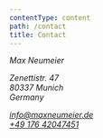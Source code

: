 ```yaml
---
contentType: content
path: /contact
title: Contact
---
```

<div class="container container__narrow text__center">
    <address>
        <p>Max Neumeier</p>
        <p>Zenettistr. 47<br>
        80337 Munich<br>
        Germany</p>
        <p><a href="mailto:info@maxneumeier.de">info@maxneumeier.de</a><br>
        <a href="tel:+4917642047451">+49 176 42047451</a></p>
    </address>
</div>
